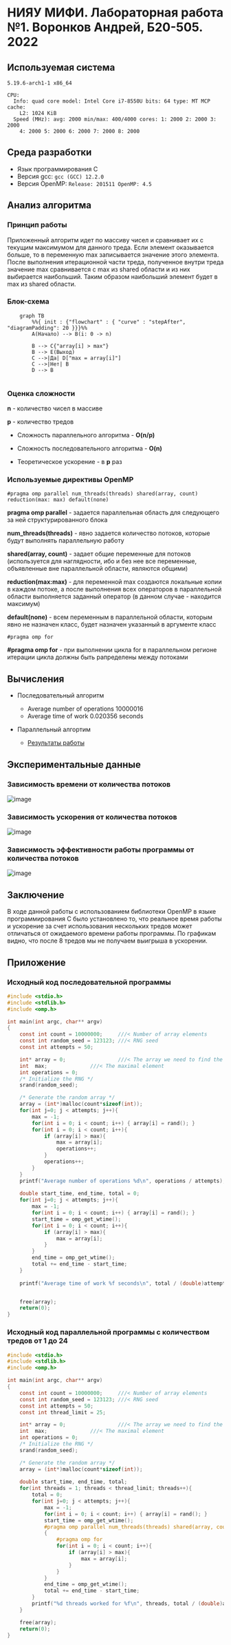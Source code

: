 # НИЯУ МИФИ. Лабораторная работа №1. Воронков Андрей, Б20-505. 2022

## Используемая система

```
5.19.6-arch1-1 x86_64

CPU:
  Info: quad core model: Intel Core i7-8550U bits: 64 type: MT MCP cache:
    L2: 1024 KiB
  Speed (MHz): avg: 2000 min/max: 400/4000 cores: 1: 2000 2: 2000 3: 2000
    4: 2000 5: 2000 6: 2000 7: 2000 8: 2000
```
## Среда разработки 

- Язык программирования C
- Версия gcc: `gcc (GCC) 12.2.0`
- Версия OpenMP: `Release: 201511 OpenMP: 4.5`


## Анализ алгоритма 

### Принцип работы

Приложенный алгоритм идет по массиву чисел и сравнивает их с текущим максимумом для данного треда. Если элемент оказывается больше, то в переменную max записывается значение этого элемента. После выполнения итерационной части треда, полученное внутри треда значение max сравнивается с max из shared области и из них выбирается наибольший. Таким образом наибольший элемент будет в max из shared области.

### Блок-схема


```mermaid
    graph TB
        %%{ init : {"flowchart" : { "curve" : "stepAfter", "diagramPadding": 20 }}}%%
        A(Начало) --> B(i: 0 -> n)
        
        B --> C{"array[i] > max"}
        B --> E(Выход)
        C -->|Да| D["max = array[i]"]
        C -->|Нет| B
        D --> B
       
```


### Оценка сложности

**n** - количество чисел в массиве

**p** - количество тредов

- Сложность параллельного алгоритма - **O(n/p)**

- Сложность последовательного алгоритма - **O(n)**

- Теоретическое ускорение - в **p** раз 

### Используемые директивы OpenMP

`
#pragma omp parallel num_threads(threads) shared(array, count) reduction(max: max) default(none)
`

**pragma omp parallel** - задается параллельная область для следующего за ней структурированного блока

**num_threads(threads)** - явно задается
количество потоков, которые будут выполнять параллельную работу 

**shared(array, count)** - задает общие переменные для потоков (используется для наглядности, ибо и без нее все переменные, объявленные вне параллельной области, являются общими)

**reduction(max:max)** - для переменной max создаются локальные копии в каждом потоке, а после выполнения всех операторов в параллельной области выполняется заданный оператор (в данном случае - находится максимум)

**default(none)** - всем переменным в параллельной области, которым явно не назначен класс, будет назначен указанный в аргументе класс

`#pragma omp for`

**#pragma omp for** - при выполнении цикла for в параллельном регионе итерации цикла должны быть рапределены между потоками

## Вычисления

- Последовательный алгоритм
    - Average number of operations 10000016
    - Average time of work 0.020356 seconds

- Параллельный алгортим
    - [Результаты работы](scripts/parallel_results.txt)

## Экспериментальные данные

### Зависимость времени от количества потоков

![image](images/AvgTime.png)

### Зависимость ускорения от количества потоков

![image](images/Acceleration.png)


### Зависимость эффективности работы программы от количества потоков

![image](images/Efficiency.png)


## Заключение

В ходе данной работы с использованием библиотеки OpenMP в языке программирования C было установлено то, что реальное время работы и ускорение за счет использования нескольких тредов может отличаться от ожидаемого времени работы программы. По графикам видно, что после 8 тредов мы не получаем выигрыша в ускорении.

## Приложение

### Исходный код последовательной программы

```c
#include <stdio.h>
#include <stdlib.h>
#include <omp.h>

int main(int argc, char** argv)
{
    const int count = 10000000;     ///< Number of array elements
    const int random_seed = 123123; ///< RNG seed
    const int attempts = 50; 

    int* array = 0;                 ///< The array we need to find the max in
    int  max;              ///< The maximal element
    int operations = 0;
    /* Initialize the RNG */
    srand(random_seed);

    /* Generate the random array */
    array = (int*)malloc(count*sizeof(int));
    for(int j=0; j < attempts; j++){
        max = -1;
        for(int i = 0; i < count; i++) { array[i] = rand(); }
        for(int i = 0; i < count; i++){            
            if (array[i] > max){
                max = array[i];
                operations++;
            } 
            operations++;
        }
    }
    printf("Average number of operations %d\n", operations / attempts);
    
    double start_time, end_time, total = 0;
    for(int j=0; j < attempts; j++){
        max = -1;
        for(int i = 0; i < count; i++) { array[i] = rand(); }
        start_time = omp_get_wtime();
        for(int i = 0; i < count; i++){            
            if (array[i] > max){
                max = array[i];
            } 
        }
        end_time = omp_get_wtime();
        total += end_time - start_time;
    }
    
    printf("Average time of work %f seconds\n", total / (double)attempts);


    free(array);    
    return(0);
}
```

### Исходный код параллельной программы с количеством тредов от 1 до 24

```c
#include <stdio.h>
#include <stdlib.h>
#include <omp.h>

int main(int argc, char** argv)
{
    const int count = 10000000;     ///< Number of array elements
    const int random_seed = 123123; ///< RNG seed
    const int attempts = 50; 
    const int thread_limit = 25;

    int* array = 0;                 ///< The array we need to find the max in
    int  max;              ///< The maximal element
    int operations = 0;
    /* Initialize the RNG */
    srand(random_seed);

    /* Generate the random array */
    array = (int*)malloc(count*sizeof(int));
    
    double start_time, end_time, total;
    for(int threads = 1; threads < thread_limit; threads++){
        total = 0;
        for(int j=0; j < attempts; j++){
            max = -1;
            for(int i = 0; i < count; i++) { array[i] = rand(); }
            start_time = omp_get_wtime();
            #pragma omp parallel num_threads(threads) shared(array, count) reduction(max: max) default(none)
            {
                #pragma omp for
                for(int i = 0; i < count; i++){            
                    if (array[i] > max){
                        max = array[i];
                    } 
                }
            }
            end_time = omp_get_wtime();
            total += end_time - start_time;
        }
        printf("%d threads worked for %f\n", threads, total / (double)attempts);
    }

    free(array);    
    return(0);
}
```

    
